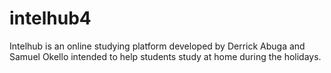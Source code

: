 # intelhub4
Intelhub is an online studying platform developed by Derrick Abuga and Samuel Okello intended to help students study at home during the holidays.
